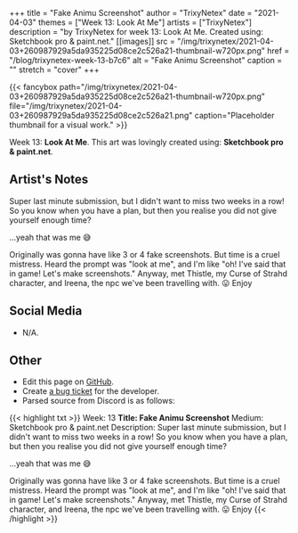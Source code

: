 +++
title =       "Fake Animu Screenshot"
author =      "TrixyNetex"
date =        "2021-04-03"
themes =      ["Week 13: Look At Me"]
artists =     ["TrixyNetex"]
description = "by TrixyNetex for week 13: Look At Me. Created using: Sketchbook pro & paint.net."
[[images]]
      src = "/img/trixynetex/2021-04-03+260987929a5da935225d08ce2c526a21-thumbnail-w720px.png"
      href = "/blog/trixynetex-week-13-b7c6"
      alt = "Fake Animu Screenshot"
      caption = ""
      stretch = "cover"
+++


{{< fancybox path="/img/trixynetex/2021-04-03+260987929a5da935225d08ce2c526a21-thumbnail-w720px.png" file="/img/trixynetex/2021-04-03+260987929a5da935225d08ce2c526a21.png" caption="Placeholder thumbnail for a visual work." >}}


Week 13: **Look At Me**. This art was lovingly created using: **Sketchbook pro & paint.net**.

## Artist's Notes

Super last minute submission, but I didn't want to miss two weeks in a row!
So you know when you have a plan, but then you realise you did not give yourself enough time? 

...yeah that was me 😅

Originally was gonna have like 3 or 4 fake screenshots. But time is a cruel mistress. Heard the prompt was "look at me", and I'm like "oh! I've said that in game! Let's make screenshots."
Anyway, met Thistle, my Curse of Strahd character, and Ireena, the npc we've been travelling with.  😛
Enjoy

## Social Media

- N/A.

## Other

- Edit this page on [GitHub](https://github.com/teaminkling/web-refresh/edit/main/content/blog/trixynetex-week-13-b7c6.md).
- Create [a bug ticket](https://github.com/teaminkling/web-refresh/issues/new?assignees=&labels=bug&template=problem-report.md&title=) for the developer.
- Parsed source from Discord is as follows:

{{< highlight txt >}}
Week: 13
**Title:  Fake Animu Screenshot**
Medium: Sketchbook pro & paint.net 
Description: Super last minute submission, but I didn't want to miss two weeks in a row!
So you know when you have a plan, but then you realise you did not give yourself enough time? 

...yeah that was me 😅

Originally was gonna have like 3 or 4 fake screenshots. But time is a cruel mistress. Heard the prompt was "look at me", and I'm like "oh! I've said that in game! Let's make screenshots."
Anyway, met Thistle, my Curse of Strahd character, and Ireena, the npc we've been travelling with.  😛
Enjoy
{{< /highlight >}}